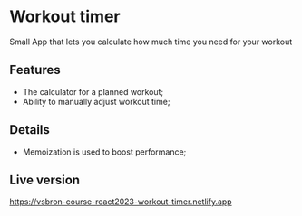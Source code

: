 # Workout timer

Small App that lets you calculate how much time you need for your workout

## Features

- The calculator for a planned workout;
- Ability to manually adjust workout time;

## Details

- Memoization is used to boost performance;

## Live version

https://vsbron-course-react2023-workout-timer.netlify.app

